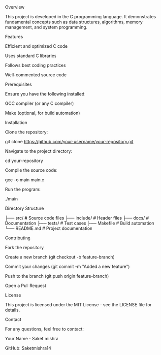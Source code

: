 Overview

This project is developed in the C programming language. It demonstrates fundamental concepts such as data structures, algorithms, memory management, and system programming.

Features

Efficient and optimized C code

Uses standard C libraries

Follows best coding practices

Well-commented source code

Prerequisites

Ensure you have the following installed:

GCC compiler (or any C compiler)

Make (optional, for build automation)

Installation

Clone the repository:

git clone https://github.com/your-username/your-repository.git

Navigate to the project directory:

cd your-repository

Compile the source code:

gcc -o main main.c

Run the program:

./main

Directory Structure

├── src/            # Source code files
├── include/        # Header files
├── docs/           # Documentation
├── tests/          # Test cases
├── Makefile        # Build automation
└── README.md       # Project documentation

Contributing

Fork the repository

Create a new branch (git checkout -b feature-branch)

Commit your changes (git commit -m "Added a new feature")

Push to the branch (git push origin feature-branch)

Open a Pull Request

License

This project is licensed under the MIT License - see the LICENSE file for details.

Contact

For any questions, feel free to contact:

Your Name - Saket mishra

GitHub: Saketmishra14

